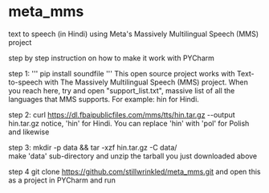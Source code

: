 # meta_mms
text to speech (in Hindi) using Meta's Massively Multilingual Speech (MMS) project

step by step instruction on how to make it work with PYCharm

step 1: 
'''
pip install soundfile 
'''
This open source project works with Text-to-speech with The Massively Multilingual Speech (MMS) project. When you reach here, try and open "support_list.txt", massive list of all the languages that MMS supports. For example: hin for Hindi.

step 2:
curl https://dl.fbaipublicfiles.com/mms/tts/hin.tar.gz --output hin.tar.gz 
notice, 'hin' for Hindi. You can replace 'hin' with 'pol' for Polish and likewise

step 3:
mkdir -p data && tar -xzf hin.tar.gz -C data/   
make 'data' sub-directory and unzip the tarball you just downloaded above

step 4 
git clone https://github.com/stillwrinkled/meta_mms.git
and open this as a project in PYCharm and run
